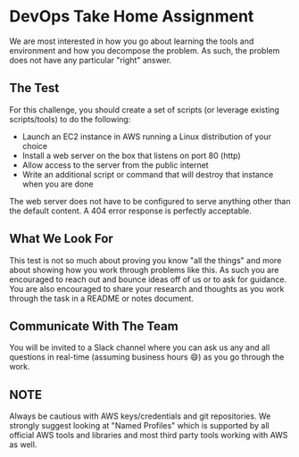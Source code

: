 # DevOps Take Home Assignment

We are most interested in how you go about learning the tools and environment and how you decompose the problem. As such, the problem does not have any particular "right" answer.

## The Test

For this challenge, you should create a set of scripts (or leverage existing scripts/tools) to do the following:

* Launch an EC2 instance in AWS running a Linux distribution of your choice
* Install a web server on the box that listens on port 80 (http)
* Allow access to the server from the public internet
* Write an additional script or command that will destroy that instance when you are done

The web server does not have to be configured to serve anything other than the default content. A 404 error response is perfectly acceptable.

## What We Look For

This test is not so much about proving you know "all the things" and more about showing how you work through problems like this. As such you are encouraged to reach out and bounce ideas off of us or to ask for guidance. You are also encouraged to share your research and thoughts as you work through the task in a README or notes document.

## Communicate With The Team

You will be invited to a Slack channel where you can ask us any and all questions in real-time (assuming business hours 😄) as you go through the work.

## NOTE

Always be cautious with AWS keys/credentials and git repositories. We strongly suggest looking at "Named Profiles" which is supported by all official AWS tools and libraries and most third party tools working with AWS as well.
